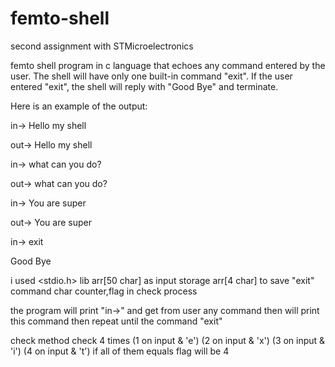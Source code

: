 # femto-shell
second assignment  with STMicroelectronics

femto shell program in c language that echoes any command entered by the user. The shell will have only one built-in command "exit". If the user entered "exit", the shell will reply with "Good Bye" and terminate.

Here is an example of the output:

in-> Hello my shell

out-> Hello my shell

in-> what can you do?

out-> what can you do?

in-> You are super

out-> You are super

in-> exit

Good Bye

i used  <stdio.h>          lib
        arr[50 char]       as input storage
        arr[4 char]        to save "exit" command
        char counter,flag  in check process
        
the program will print "in->" and get from user any command then will print this command 
then repeat until the command "exit"

check method
      check 4 times (1 on input & 'e') (2 on input & 'x') (3 on input & 'i') (4 on input & 't')
      if all of them equals flag will be 4
